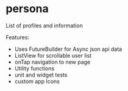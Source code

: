 # persona

List of profiles and information 

Features:
- Uses FutureBuilder for Async json api data
- ListView for scrollable user list
- onTap navigation to new page
- Utility functions
- unit and widget tests
- custom app Icons
